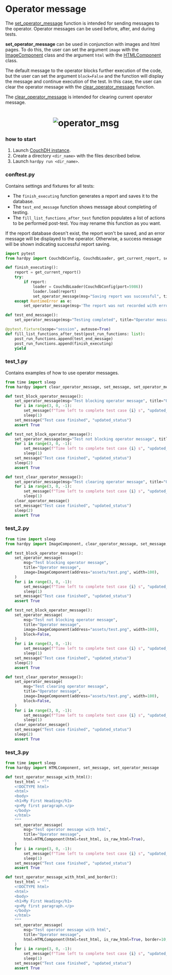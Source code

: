 # Operator message

The [set_operator_message](./../documentation/pytest_hardpy.md/#set_operator_message)
function is intended for sending messages to the operator.
Operator messages can be used before, after, and during tests.

**set_operator_message** can be used in conjunction with images and html pages.
To do this, the user can set the argument `image` with the
[ImageComponent](./../documentation/pytest_hardpy.md/#imagecomponent) class 
and the argument `html` with the [HTMLComponent](./../documentation/pytest_hardpy.md/#htmlcomponent) class.

The default message to the operator blocks further execution of the code,
but the user can set the argument `block=False` and the function will display the message
and continue execution of the test.
In this case, the user can clear the operator message with the
[clear_operator_message](./../documentation/pytest_hardpy.md/#clear_operator_message) function.

The [clear_operator_message](./../documentation/pytest_hardpy.md/#clear_operator_message)
is intended for clearing current operator message.

<h1 align="center">
    <img src="https://raw.githubusercontent.com/everypinio/hardpy/main/docs/img/operator_msg.png" alt="operator_msg">
</h1>

### how to start

1. Launch [CouchDH instance](../documentation/database.md#couchdb-instance).
2. Create a directory `<dir_name>` with the files described below.
3. Launch `hardpy run <dir_name>`.

### conftest.py

Contains settings and fixtures for all tests:

- The `finish_executing` function generates a report and saves it to the database.
- The `test_end_message` function shows message about completing of testing.
- The `fill_list_functions_after_test` function populates a list of actions to be performed post-test. You may rename this function as you want.

If the report database doesn't exist, the report won't be saved, and an error message will be displayed to the operator. Otherwise, a success message will be shown indicating successful report saving.

```python
import pytest
from hardpy import CouchdbConfig, CouchdbLoader, get_current_report, set_operator_message

def finish_executing():
    report = get_current_report()
    try:
        if report:
            loader = CouchdbLoader(CouchdbConfig(port=5986))
            loader.load(report)
            set_operator_message(msg="Saving report was successful", title="Operator message")
    except RuntimeError as e:
        set_operator_message(msg='The report was not recorded with error: "' + str(e) + '"', title="Operator message")

def test_end_message():
    set_operator_message(msg="Testing completed", title="Operator message")

@pytest.fixture(scope="session", autouse=True)
def fill_list_functions_after_test(post_run_functions: list):
    post_run_functions.append(test_end_message)
    post_run_functions.append(finish_executing)
    yield
```

### test_1.py

Contains examples of how to use operator messages.

```python
from time import sleep
from hardpy import clear_operator_message, set_message, set_operator_message

def test_block_operator_message():
    set_operator_message(msg="Test blocking operator message", title="Operator message")
    for i in range(3, 0, -1):
        set_message(f"Time left to complete test case {i} s", "updated_status")
        sleep(1)
    set_message("Test case finished", "updated_status")
    assert True

def test_not_block_operator_message():
    set_operator_message(msg="Test not blocking operator message", title="Operator message", block=False, font_size=18)
    for i in range(3, 0, -1):
        set_message(f"Time left to complete test case {i} s", "updated_status")
        sleep(1)
    set_message("Test case finished", "updated_status")
    sleep(2)
    assert True

def test_clear_operator_message():
    set_operator_message(msg="Test clearing operator message", title="Operator message", block=False)
    for i in range(3, 0, -1):
        set_message(f"Time left to complete test case {i} s", "updated_status")
        sleep(1)
    clear_operator_message()
    set_message("Test case finished", "updated_status")
    sleep(2)
    assert True
```

### test_2.py

```python
from time import sleep
from hardpy import ImageComponent, clear_operator_message, set_message, set_operator_message

def test_block_operator_message():
    set_operator_message(
        msg="Test blocking operator message",
        title="Operator message",
        image=ImageComponent(address="assets/test.png", width=100),
    )
    for i in range(3, 0, -1):
        set_message(f"Time left to complete test case {i} s", "updated_status")
        sleep(1)
    set_message("Test case finished", "updated_status")
    assert True

def test_not_block_operator_message():
    set_operator_message(
        msg="Test not blocking operator message",
        title="Operator message",
        image=ImageComponent(address="assets/test.png", width=100),
        block=False,
    )
    for i in range(3, 0, -1):
        set_message(f"Time left to complete test case {i} s", "updated_status")
        sleep(1)
    set_message("Test case finished", "updated_status")
    sleep(2)
    assert True

def test_clear_operator_message():
    set_operator_message(
        msg="Test clearing operator message",
        title="Operator message",
        image=ImageComponent(address="assets/test.png", width=100),
        block=False,
    )
    for i in range(3, 0, -1):
        set_message(f"Time left to complete test case {i} s", "updated_status")
        sleep(1)
    clear_operator_message()
    set_message("Test case finished", "updated_status")
    sleep(2)
    assert True
```

### test_3.py

```python
from time import sleep
from hardpy import HTMLComponent, set_message, set_operator_message

def test_operator_message_with_html():
    test_html = """
    <!DOCTYPE html>
    <html>
    <body>
    <h1>My First Heading</h1>
    <p>My first paragraph.</p>
    </body>
    </html>
    """
    set_operator_message(
        msg="Test operator message with html",
        title="Operator message",
        html=HTMLComponent(html=test_html, is_raw_html=True),
    )
    for i in range(3, 0, -1):
        set_message(f"Time left to complete test case {i} s", "updated_status")
        sleep(1)
    set_message("Test case finished", "updated_status")
    assert True

def test_operator_message_with_html_and_border():
    test_html = """
    <!DOCTYPE html>
    <html>
    <body>
    <h1>My First Heading</h1>
    <p>My first paragraph.</p>
    </body>
    </html>
    """
    set_operator_message(
        msg="Test operator message with html",
        title="Operator message",
        html=HTMLComponent(html=test_html, is_raw_html=True, border=10, width=20),
    )
    for i in range(3, 0, -1):
        set_message(f"Time left to complete test case {i} s", "updated_status")
        sleep(1)
    set_message("Test case finished", "updated_status")
    assert True
```
